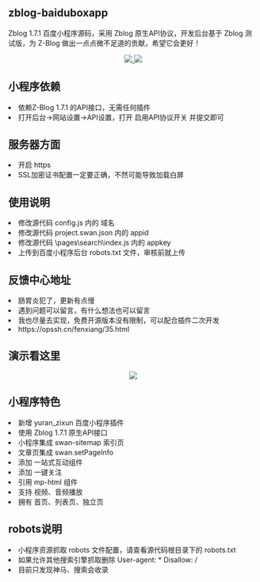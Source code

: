 
<h2>zblog-baiduboxapp</h2>
<P>Zblog 1.7.1 百度小程序源码，采用 Zblog 原生API协议，开发后台基于 Zblog 测试版，为 Z-Blog 做出一点点微不足道的贡献，希望它会更好！</P>
<p align="center">
<a href="https://opssh.cn/fenxiang/35.html" target="_blank">
<img src="https://img.shields.io/badge/zblog%20baiduboxapp-By%20彧%20繎%20叔%20叔%20-gray.svg?colorA=655BE1&amp;colorB=4F44D6&amp;style=for-the-badge">
</a>
<a href="https://opssh.cn/" target="_blank">
<img src="https://img.shields.io/badge/>_彧繎'%20Blog-https://%20opssh.cn%20%E2%86%92-gray.svg?colorA=61c265&amp;colorB=4CAF50&amp;style=for-the-badge">
</a>
</p>

<h2>小程序依赖</h2>
<li>依赖Z-Blog 1.7.1 的API接口，无需任何插件</li>
<li>打开后台->网站设置->API设置，打开 启用API协议开关 并提交即可</li>

<h2>服务器方面</h2>
<li>开启 https</li>
<li>SSL加密证书配置一定要正确，不然可能导致加载白屏</li>

<h2>使用说明</h2>
<li>修改源代码 config.js 内的 域名</li>
<li>修改源代码 project.swan.json 内的 appid</li>
<li>修改源代码 \pages\search\index.js 内的 appkey</li>
<li>上传到百度小程序后台 robots.txt 文件，审核前就上传</li>

<h2>反馈中心地址</h2>
<li>肠胃炎犯了，更新有点慢</li>
<li>遇到问题可以留言，有什么想法也可以留言</li>
<li>我也尽量去实现，免费开源版本没有限制，可以配合插件二次开发</li>
<li>https://opssh.cn/fenxiang/35.html</li>

<h2>演示看这里</h2>
<p align="center">
<img src="https://oss.opssh.cn/zb_users/upload/2021/11/202111212401_814.png">
</p>

<h2>小程序特色</h2>
<li>新增 yuran_zixun 百度小程序插件</li>
<li>使用 Zblog 1.7.1 原生API接口</li>
<li>小程序集成 swan-sitemap 索引页</li>
<li>文章页集成 swan.setPageInfo </li>
<li>添加 一站式互动组件</li>
<li>添加 一键关注</li>
<li>引用 mp-html 组件</li>
<li>支持 视频、音频播放</li>
<li>拥有 首页、列表页、独立页</li>

<h2>robots说明</h2>
<li>小程序资源抓取 robots 文件配置，请查看源代码根目录下的 robots.txt</li>
<li>如果允许其他搜索引擎抓取删除 User-agent: * Disallow: /</li>
<li>目前只发现神马、搜索会收录</li>
